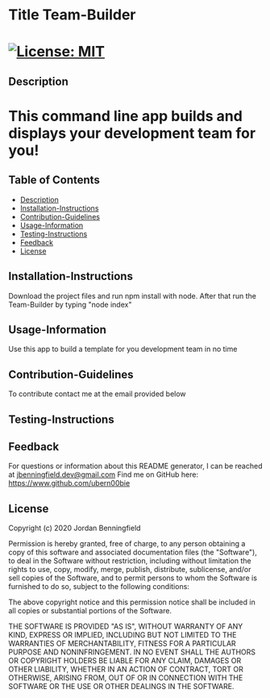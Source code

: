 
  # Title Team-Builder
 [![License: MIT](https://img.shields.io/badge/License-MIT-blue.svg)](https://opensource.org/licenses/MIT)
===========================================
  ## Description
  This command line app builds and displays your development team for you!
===========================================
  ## Table of Contents
  - [Description](#Description)
  - [Installation-Instructions](#Installation-Instructions)
  - [Contribution-Guidelines](#Contribution-Guidelines)
  - [Usage-Information](#Usage-Information)
  - [Testing-Instructions](#Testing-Instructions)
  - [Feedback](#Feedback)
  - [License](#License)


  ## Installation-Instructions
  Download the project files and run npm install with node. After that run the Team-Builder by typing "node index"

  ## Usage-Information
  Use this app to build a template for you development team in no time

  ## Contribution-Guidelines
  To contribute contact me at the email provided below

  ## Testing-Instructions

  ## Feedback 
  For questions or information about this README generator, I can be reached at jbenningfield.dev@gmail.com 
  Find me on GitHub here: https://www.github.com/ubern00bie
  
  ## License
  Copyright (c) 2020 Jordan Benningfield

Permission is hereby granted, free of charge, to any person obtaining a copy
of this software and associated documentation files (the "Software"), to deal
in the Software without restriction, including without limitation the rights
to use, copy, modify, merge, publish, distribute, sublicense, and/or sell
copies of the Software, and to permit persons to whom the Software is
furnished to do so, subject to the following conditions:

The above copyright notice and this permission notice shall be included in all
copies or substantial portions of the Software.

THE SOFTWARE IS PROVIDED "AS IS", WITHOUT WARRANTY OF ANY KIND, EXPRESS OR
IMPLIED, INCLUDING BUT NOT LIMITED TO THE WARRANTIES OF MERCHANTABILITY,
FITNESS FOR A PARTICULAR PURPOSE AND NONINFRINGEMENT. IN NO EVENT SHALL THE
AUTHORS OR COPYRIGHT HOLDERS BE LIABLE FOR ANY CLAIM, DAMAGES OR OTHER
LIABILITY, WHETHER IN AN ACTION OF CONTRACT, TORT OR OTHERWISE, ARISING FROM,
OUT OF OR IN CONNECTION WITH THE SOFTWARE OR THE USE OR OTHER DEALINGS IN THE
SOFTWARE.
